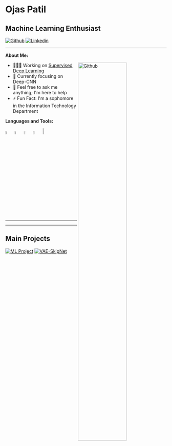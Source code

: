 # Ojas Patil
## Machine Learning Enthusiast

[![Github](https://img.shields.io/badge/-Github-000?style=flat&logo=Github&logoColor=white)](https://github.com/sanepunk)
[![Linkedin](https://img.shields.io/badge/-LinkedIn-blue?style=flat&logo=Linkedin&logoColor=white)](https://www.linkedin.com/in/ojas-patil-exe/)

---

**About Me:**

<img width="55%" align="right" alt="Github" src="https://raw.githubusercontent.com/onimur/.github/master/.resources/git-header.svg" />

- 👨🏽‍💻 Working on [Supervised Deep Learning](https://github.com/Sanepunk/ML)
- 🌱 Currently focusing on Deep-CNN
- 💬 Feel free to ask me anything; I'm here to help
- ⚡️ Fun Fact: I'm a sophomore in the Information Technology Department

**Languages and Tools:** 

<code><img width="5%" src="https://cdn.worldvectorlogo.com/logos/python-5.svg"></code>
<code><img width="5%" src="https://cdn.worldvectorlogo.com/logos/c-1.svg"></code>
<code><img width="5%" src="https://cdn.worldvectorlogo.com/logos/c.svg"></code>
<code><img width="5%" src="https://cdn.worldvectorlogo.com/logos/r-lang.svg"></code>
<code><img width="7%" src="https://www.nebrija.com/medios/actualidadnebrija/wp-content/uploads/sites/2/2020/05/Matlab_logo.jpg"></code>


---


---

## Main Projects

[![ML Project](https://img.shields.io/badge/ML%20Project-blue?style=flat&logo=python&logoColor=white)](https://github.com/sanepunk/ml)
[![VAE-SkipNet](https://img.shields.io/badge/ML%20Project-blue?style=flat&logo=python&logoColor=white)](https://github.com/sanepunk/VAE-SkipNet)



